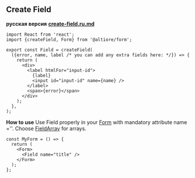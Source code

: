 ## Create Field

**русская версия** [**create-field.ru.md**](create-field.ru.md)

```tsx
import React from 'react';
import {createField, Form} from '@altiore/form';

export const Field = createField(
  ({error, name, label /* you can add any extra fields here: */}) => {
    return (
      <div>
        <label htmlFor="input-id">
          {label}
          <input id="input-id" name={name} />
        </label>
        <span>{error}</span>
      </div>
    );
  },
);
```

**How to use**
Use Field properly in your [Form](README.md) with mandatory attribute name =''. Choose [FieldArray](create-field-array.md) for arrays.

```tsx
const MyForm = () => {
  return (
    <Form>
      <Field name="title" />
    </Form>
  );
};
```
